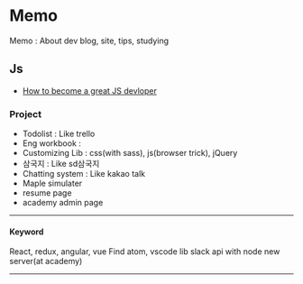 # Memo

Memo : About dev blog, site, tips, studying


## Js

- [How to become a great JS devloper](https://boycoding.tistory.com/1?category=915176)


### Project

- Todolist : Like trello
- Eng workbook :
- Customizing Lib : css(with sass), js(browser trick), jQuery
- 삼국지 : Like sd삼국지
- Chatting system : Like kakao talk
- Maple simulater
- resume page
- academy admin page

---
#### Keyword

React, redux, angular, vue
Find atom, vscode lib
slack api with node
new server(at academy)

---
